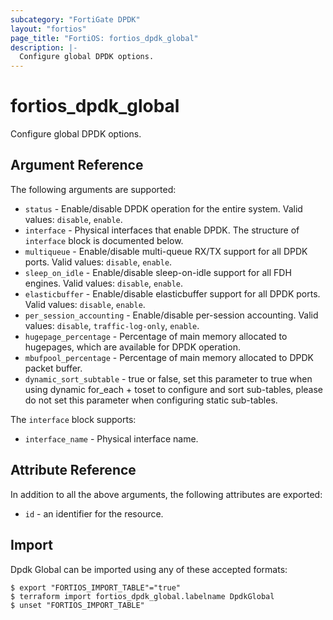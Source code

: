 ```yaml
---
subcategory: "FortiGate DPDK"
layout: "fortios"
page_title: "FortiOS: fortios_dpdk_global"
description: |-
  Configure global DPDK options.
---
```


# fortios_dpdk_global
Configure global DPDK options.

## Argument Reference

The following arguments are supported:

* `status` - Enable/disable DPDK operation for the entire system. Valid values: `disable`, `enable`.
* `interface` - Physical interfaces that enable DPDK. The structure of `interface` block is documented below.
* `multiqueue` - Enable/disable multi-queue RX/TX support for all DPDK ports. Valid values: `disable`, `enable`.
* `sleep_on_idle` - Enable/disable sleep-on-idle support for all FDH engines. Valid values: `disable`, `enable`.
* `elasticbuffer` - Enable/disable elasticbuffer support for all DPDK ports. Valid values: `disable`, `enable`.
* `per_session_accounting` - Enable/disable per-session accounting. Valid values: `disable`, `traffic-log-only`, `enable`.
* `hugepage_percentage` - Percentage of main memory allocated to hugepages, which are available for DPDK operation.
* `mbufpool_percentage` - Percentage of main memory allocated to DPDK packet buffer.
* `dynamic_sort_subtable` - true or false, set this parameter to true when using dynamic for_each + toset to configure and sort sub-tables, please do not set this parameter when configuring static sub-tables.

The `interface` block supports:

* `interface_name` - Physical interface name.


## Attribute Reference

In addition to all the above arguments, the following attributes are exported:
* `id` - an identifier for the resource.

## Import

Dpdk Global can be imported using any of these accepted formats:
```
$ export "FORTIOS_IMPORT_TABLE"="true"
$ terraform import fortios_dpdk_global.labelname DpdkGlobal
$ unset "FORTIOS_IMPORT_TABLE"
```
